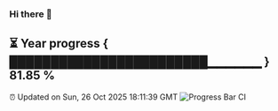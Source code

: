 ### Hi there 👋
⏳ Year progress { ████████████████████████▁▁▁▁▁▁ } 81.85 %
---
⏰ Updated on Sun, 26 Oct 2025 18:11:39 GMT
![Progress Bar CI](https://github.com/Moyi321/Moyi321/workflows/Progress%20Bar%20CI/badge.svg)
